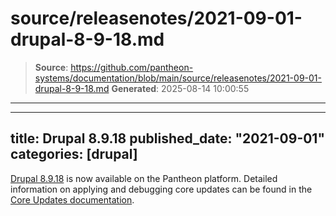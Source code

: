 # source/releasenotes/2021-09-01-drupal-8-9-18.md

> **Source**: https://github.com/pantheon-systems/documentation/blob/main/source/releasenotes/2021-09-01-drupal-8-9-18.md
> **Generated**: 2025-08-14 10:00:55

---

---
title: Drupal 8.9.18
published_date: "2021-09-01"
categories: [drupal]
---
[Drupal 8.9.18](https://www.drupal.org/project/drupal/releases/8.9.18) is now available on the Pantheon platform. Detailed information on applying and debugging core updates can be found in the [Core Updates documentation](/core-updates).
